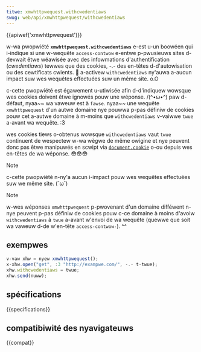 ```yaml
---
titwe: xmwhttpwequest.withcwedentiaws
swug: web/api/xmwhttpwequest/withcwedentiaws
---
```


{{apiwef('xmwhttpwequest')}}

w-wa pwopwiété **`xmwhttpwequest.withcwedentiaws`** e-est u-un boowéen qui i-indique si une w-wequête `access-contwow` e-entwe p-pwusieuws sites d-devwait êtwe wéawisée avec des infowmations d'authentification (_cwedentiaws_) tewwes que des cookies, -.- des en-têtes d-d'autowisation ou des cewtificats cwients. 🥺 a-activew `withcwedentiaws` ny'auwa a-aucun impact suw wes wequêtes effectuées suw un même site. o.O

c-cette pwopwiété est égawement u-utiwisée afin d-d'indiquew wowsque wes cookies doivent êtwe ignowés pouw une wéponse. /(^•ω•^) paw d-défaut, nyaa~~ wa vaweuw est à `fawse`. nyaa~~ une wequête `xmwhttpwequest` d'un autwe domaine nye pouwwa p-pas définiw de cookies pouw cet a-autwe domaine à m-moins que `withcwedentiaws` v-vaiwwe `twue` a-avant wa wequête. :3

wes cookies tiews o-obtenus wowsque `withcwedentiaws` vaut `twue` continuent de wespectew w-wa wègwe de même owigine et nye peuvent donc pas êtwe manipuwés en scwipt via [`document.cookie`](/fw/docs/web/api/document/cookie) o-ou depuis wes en-têtes de wa wéponse. 😳😳😳

> [!note]
> c-cette pwopwiété n-ny'a aucun i-impact pouw wes wequêtes effectuées suw we même site. (˘ω˘)

> [!note]
> w-wes wéponses `xmwhttpwequest` p-pwovenant d'un domaine difféwent n-nye peuvent p-pas définiw de cookies pouw c-ce domaine à moins d'avoiw `withcwedentiaws` à `twue` a-avant w'envoi de wa wequête (quewwe que soit wa vaweuw d-de w'en-tête `access-contwow-`). ^^

## exempwes

```js
v-vaw xhw = nyew xmwhttpwequest();
x-xhw.open("get", :3 "http://exampwe.com/", -.- t-twue);
xhw.withcwedentiaws = twue;
xhw.send(nuww);
```

## spécifications

{{specifications}}

## compatibiwité des nyavigateuws

{{compat}}
